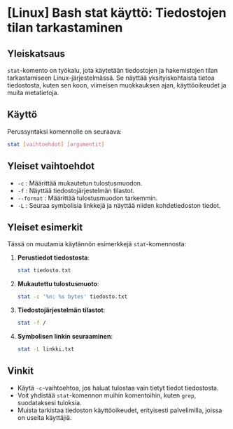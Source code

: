 # [Linux] Bash stat käyttö: Tiedostojen tilan tarkastaminen

## Yleiskatsaus
`stat`-komento on työkalu, jota käytetään tiedostojen ja hakemistojen tilan tarkastamiseen Linux-järjestelmässä. Se näyttää yksityiskohtaista tietoa tiedostosta, kuten sen koon, viimeisen muokkauksen ajan, käyttöoikeudet ja muita metatietoja.

## Käyttö
Perussyntaksi komennolle on seuraava:
```bash
stat [vaihtoehdot] [argumentit]
```

## Yleiset vaihtoehdot
- `-c` : Määrittää mukautetun tulostusmuodon.
- `-f` : Näyttää tiedostojärjestelmän tilastot.
- `--format` : Määrittää tulostusmuodon tarkemmin.
- `-L` : Seuraa symbolisia linkkejä ja näyttää niiden kohdetiedoston tiedot.

## Yleiset esimerkit
Tässä on muutamia käytännön esimerkkejä `stat`-komennosta:

1. **Perustiedot tiedostosta**:
   ```bash
   stat tiedosto.txt
   ```

2. **Mukautettu tulostusmuoto**:
   ```bash
   stat -c '%n: %s bytes' tiedosto.txt
   ```

3. **Tiedostojärjestelmän tilastot**:
   ```bash
   stat -f /
   ```

4. **Symbolisen linkin seuraaminen**:
   ```bash
   stat -L linkki.txt
   ```

## Vinkit
- Käytä `-c`-vaihtoehtoa, jos haluat tulostaa vain tietyt tiedot tiedostosta.
- Voit yhdistää `stat`-komennon muihin komentoihin, kuten `grep`, suodataksesi tuloksia.
- Muista tarkistaa tiedoston käyttöoikeudet, erityisesti palvelimilla, joissa on useita käyttäjiä.